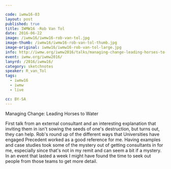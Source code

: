 ```yaml
---

code: iwmw16-03
layout: post
published: true
title: IWMW16 -Rob Van Tol
date: 2016-06-22
image: /iwmw16/iwmw16-rob-van-tol.jpg
image-thumb: /iwmw16/iwmw16-rob-van-tol-thumb.jpg
image-original: iwmw16/iwmw16-rob-van-tol-large.jpg
info: http://iwmw.org/iwmw2016/talks/managing-change-leading-horses-to-water/
event: iwmw.org/iwmw2016/
lanyrd: /2016/iwmw16/
category: sketchnotes
speaker: R_van_Tol
tags:
  - iwmw16
  - iwmw
  - live

cc: BY-SA
---
```


Managing Change: Leading Horses to Water

First talk from an external consultant and an interesting explanation that inviting them in isn't sowing the seeds of one's destruction, but turns out, they can help. Rob's round up of the different ways that Universities have engaged Precedent worked as a good reference for me. Having examples and case studies took some of the mystery out of getting consultants in for me, especially since that's not in my remit and can seem a bit if a mystery. In an event that lasted a week I might have found the time to seek out people from those teams to get more detail.
